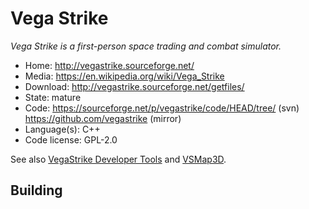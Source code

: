 # Vega Strike

_Vega Strike is a first-person space trading and combat simulator._

- Home: http://vegastrike.sourceforge.net/
- Media: https://en.wikipedia.org/wiki/Vega_Strike
- Download: http://vegastrike.sourceforge.net/getfiles/
- State: mature
- Code: https://sourceforge.net/p/vegastrike/code/HEAD/tree/ (svn) https://github.com/vegastrike (mirror)
- Language(s): C++
- Code license: GPL-2.0

See also [VegaStrike Developer Tools](https://sourceforge.net/projects/ppueditor/?source=directory)
and [VSMap3D](https://sourceforge.net/projects/vsmap3d/?source=directory).

## Building
